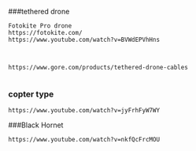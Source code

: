 
###tethered drone

```
Fotokite Pro drone
https://fotokite.com/
https://www.youtube.com/watch?v=BVWdEPVhHns



https://www.gore.com/products/tethered-drone-cables


```


### copter type

```
https://www.youtube.com/watch?v=jyFrhFyW7WY

```

###Black Hornet 

```
https://www.youtube.com/watch?v=nkfQcFrcMOU


```
